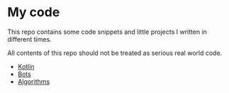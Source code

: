 # My code

This repo contains some code snippets and little projects
I written in different times.

All contents of this repo should not be treated as serious real
world code.

* [Kotlin](./Kotlin)
* [Bots](./Bots)
* [Algorithms](./Algorithms)
